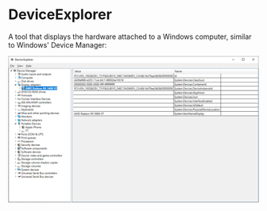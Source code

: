 # DeviceExplorer
A tool that displays the hardware attached to a Windows computer, similar to Windows' Device Manager:

![Device Explorer](Images/DeviceExplorer.png?raw=true)
